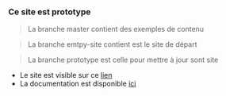 ### Ce site est prototype

>La branche master contient des exemples de contenu

>La branche emtpy-site contient est le site de départ

>La branche prototype est celle pour mettre à jour sont site 

* Le site est visible sur ce [lien](https://asso-foncine.github.io/la-forge/)
* La documentation est disponible [ici](https://github.com/asso-foncine/la-forge/wiki/)
